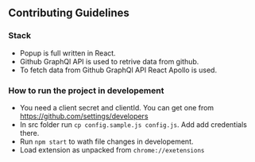 ## Contributing Guidelines

### Stack
- Popup is full written in React.
- Github GraphQl API is used to retrive data from github.
- To fetch data from Github GraphQl API React Apollo is used.

### How to run the project in developement
- You need a client secret and clientId. You can get one from https://github.com/settings/developers
- In src folder run `cp config.sample.js config.js`. Add add credentials there.
- Run `npm start` to wath file changes in developement.
- Load extension as unpacked from `chrome://exetensions`
